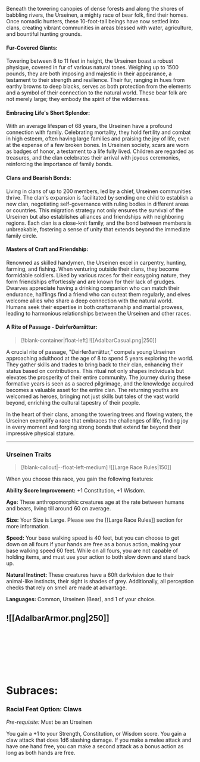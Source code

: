Beneath the towering canopies of dense forests and along the shores of babbling rivers, the Urseinen, a mighty race of bear folk, find their homes. Once nomadic hunters, these 10-foot-tall beings have now settled into clans, creating vibrant communities in areas blessed with water, agriculture, and bountiful hunting grounds.
#### Fur-Covered Giants:


Towering between 8 to 11 feet in height, the Urseinen boast a robust physique, covered in fur of various natural tones. Weighing up to 1500 pounds, they are both imposing and majestic in their appearance, a testament to their strength and resilience. Their fur, ranging in hues from earthy browns to deep blacks, serves as both protection from the elements and a symbol of their connection to the natural world. These bear folk are not merely large; they embody the spirit of the wilderness.

#### Embracing Life's Short Splendor:
With an average lifespan of 68 years, the Urseinen have a profound connection with family. Celebrating mortality, they hold fertility and combat in high esteem, often having large families and praising the joy of life, even at the expense of a few broken bones. In Urseinen society, scars are worn as badges of honor, a testament to a life fully lived. Children are regarded as treasures, and the clan celebrates their arrival with joyous ceremonies, reinforcing the importance of family bonds.

#### Clans and Bearish Bonds:
Living in clans of up to 200 members, led by a chief, Urseinen communities thrive. The clan's expansion is facilitated by sending one child to establish a new clan, negotiating self-governance with ruling bodies in different areas or countries. This migration strategy not only ensures the survival of the Urseinen but also establishes alliances and friendships with neighboring regions. Each clan is a close-knit family, and the bond between members is unbreakable, fostering a sense of unity that extends beyond the immediate family circle.

#### Masters of Craft and Friendship:
Renowned as skilled handymen, the Urseinen excel in carpentry, hunting, farming, and fishing. When venturing outside their clans, they become formidable soldiers. Liked by various races for their easygoing nature, they form friendships effortlessly and are known for their lack of grudges. Dwarves appreciate having a drinking companion who can match their endurance, halflings find a friend who can outeat them regularly, and elves welcome allies who share a deep connection with the natural world. Humans seek their expertise in both craftsmanship and martial prowess, leading to harmonious relationships between the Urseinen and other races.
#### A Rite of Passage - Deirferðarrättur:

> [!blank-container|float-left]
> ![[AdalbarCasual.png|250]]

A crucial rite of passage, "Deirferðarrättur," compels young Urseinen approaching adulthood at the age of 8 to spend 5 years exploring the world. They gather skills and trades to bring back to their clan, enhancing their status based on contributions. This ritual not only shapes individuals but elevates the prosperity of their entire community. The journey during these formative years is seen as a sacred pilgrimage, and the knowledge acquired becomes a valuable asset for the entire clan. The returning youths are welcomed as heroes, bringing not just skills but tales of the vast world beyond, enriching the cultural tapestry of their people.


In the heart of their clans, among the towering trees and flowing waters, the Urseinen exemplify a race that embraces the challenges of life, finding joy in every moment and forging strong bonds that extend far beyond their impressive physical stature.
___
### Urseinen Traits
> [!blank-callout|--float-left-medium]
> ![[Large Race Rules|150]]

When you choose this race, you gain the following features:

**Ability Score Improvement:** +1 Constitution, +1 Wisdom.

**Age:** These anthropomorphic creatures age at the rate between humans and bears, living till around 60 on average.

**Size:** Your Size is Large. Please see the [[Large Race Rules]] section for more information.

**Speed:** Your base walking speed is 40 feet, but you can choose to get down on all fours if your hands are free as a bonus action, making your base walking speed 60 feet. While on all fours, you are not capable of holding items, and must use your action to both slow down and stand back up.

**Natural Instinct:** These creatures have a 60ft darkvision due to their animal-like instincts, their sight is shades of grey. Additionally, all perception checks that rely on smell are made at advantage.

**Languages:** Common, Urseinen (Bear), and 1 of your choice.


![[AdalbarArmor.png|250]]
<BR><BR><BR><BR><BR><br>
---

# Subraces:
### Racial Feat Option: Claws
_Pre-requisite:_ Must be an Urseinen

You gain a +1 to your Strength, Constitution, or Wisdom score.
You gain a claw attack that does 1d6 slashing damage. If you make a melee attack and have one hand free, you can make a second attack as a bonus action as long as both hands are free.


